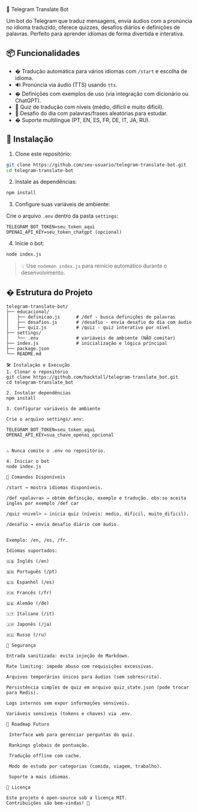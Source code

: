 📘 Telegram Translate Bot

Um bot do Telegram que traduz mensagens, envia áudios com a pronúncia no idioma traduzido, oferece quizzes, desafios diários e definições de palavras. Perfeito para aprender idiomas de forma divertida e interativa.

## 📦 Funcionalidades

- � Tradução automática para vários idiomas com `/start` e escolha de idioma.
- 🔊 Pronúncia via áudio (TTS) usando `tts`.
- � Definições com exemplos de uso (via integração com dicionário ou ChatGPT).
- 🧠 Quiz de tradução com níveis (médio, difícil e muito difícil).
- 🎯 Desafio do dia com palavras/frases aleatórias para estudar.
- � Suporte multilíngue (PT, EN, ES, FR, DE, IT, JA, RU).

## 🚀 Instalação

1. Clone este repositório:

```bash
git clone https://github.com/seu-usuario/telegram-translate-bot.git
cd telegram-translate-bot
```

2. Instale as dependências:

```bash
npm install
```

3. Configure suas variáveis de ambiente:

Crie o arquivo `.env` dentro da pasta `settings`:

```
TELEGRAM_BOT_TOKEN=seu_token_aqui
OPENAI_API_KEY=seu_token_chatgpt (opcional)
```

4. Inicie o bot:

```bash
node index.js
```

> 💡 Use `nodemon index.js` para reinício automático durante o desenvolvimento.

## � Estrutura do Projeto

```
telegram-translate-bot/
├── educacional/
│   ├── definicao.js      # /def - busca definições de palavras
│   ├── desafios.js       # /desafio - envia desafio do dia com áudio
│   ├── quiz.js           # /quiz - quiz interativo por nível
├── settings/
│   └── .env              # variáveis de ambiente (NÃO comitar)
├── index.js              # inicialização e lógica principal
├── package.json
└── README.md

🛠️ Instalação e Execução
1. Clonar o repositório
git clone https://github.com/hacktall/telegram-translate_bot.git
cd telegram-translate_bot

2. Instalar dependências
npm install

3. Configurar variáveis de ambiente

Crie o arquivo settings/.env:

TELEGRAM_BOT_TOKEN=seu_token_aqui
OPENAI_API_KEY=sua_chave_openai_opcional


⚠️ Nunca comite o .env no repositório.

4. Iniciar o bot
node index.js

💬 Comandos Disponíveis

/start → mostra idiomas disponíveis.

/def <palavra> → obtém definição, exemplo e tradução. obs:so aceita ingles por exemplo /def car

/quiz <nivel> → inicia quiz (níveis: medio, dificil, muito_dificil).

/desafio → envia desafio diário com áudio.


Exemplo: /en, /es, /fr.

Idiomas suportados:

🇬🇧 Inglês (/en)

🇧🇷 Português (/pt)

🇪🇸 Espanhol (/es)

🇫🇷 Francês (/fr)

🇩🇪 Alemão (/de)

🇮🇹 Italiano (/it)

🇯🇵 Japonês (/ja)

🇷🇺 Russo (/ru)

🔐 Segurança

Entrada sanitizada: evita injeção de Markdown.

Rate limiting: impede abuso com requisições excessivas.

Arquivos temporários únicos para áudios (sem sobrescrita).

Persistência simples de quiz em arquivo quiz_state.json (pode trocar para Redis).

Logs internos sem expor informações sensíveis.

Variáveis sensíveis (tokens e chaves) via .env.

🚀 Roadmap Futuro

 Interface web para gerenciar perguntas do quiz.

 Rankings globais de pontuação.

 Tradução offline com cache.

 Modo de estudo por categorias (comida, viagem, trabalho).

 Suporte a mais idiomas.

📜 Licença

Este projeto é open-source sob a licença MIT.
Contribuições são bem-vindas! 🎉